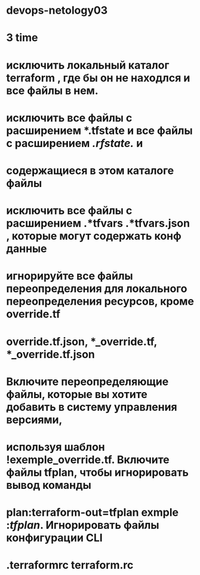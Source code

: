 # devops-netology03
# 3 time 
# исключить локальный каталог terraform , где бы он не находлся и все файлы в нем.
# исключить все файлы с расширением *.tfstate и все файлы с расширением *.rfstate.* и
# содержащиеся в этом каталоге файлы
# исключить все файлы с расширением .*tfvars .*tfvars.json , которые могут содержать конф данные
# игнорируйте все файлы переопределения для локального переопределения ресурсов, кроме override.tf
# override.tf.json, *_override.tf, *_override.tf.json
# Включите переопределяющие файлы, которые вы хотите добавить в систему управления версиями,
# используя шаблон !exemple_override.tf. Включите файлы tfplan, чтобы игнорировать вывод команды
# plan:terraform-out=tfplan exmple :*tfplan*. Игнорировать файлы конфигурации CLI
# .terraformrc terraform.rc
